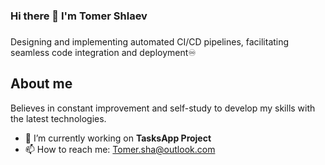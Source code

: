 ### Hi there 👋 I'm Tomer Shlaev
###

<p align="left">Designing and
implementing automated CI/CD pipelines,
facilitating seamless code integration and
deployment♾</p>



<h2 align="left">About me</h2>

<p align="left">Believes in constant improvement and
self-study to develop my skills with the latest
technologies.</p>

- 🔭 I’m currently working on **TasksApp Project**
- 📫 How to reach me: Tomer.sha@outlook.com






